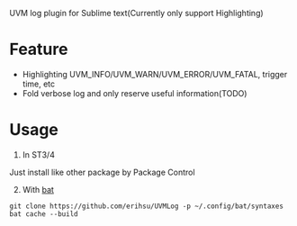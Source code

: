 UVM log plugin for Sublime text(Currently only support Highlighting)

# Feature

* Highlighting UVM_INFO/UVM_WARN/UVM_ERROR/UVM_FATAL, trigger time, etc
* Fold verbose log and only reserve useful information(TODO)

# Usage

1. In ST3/4

Just install like other package by Package Control

2. With [bat](https://github.com/sharkdp/bat)
```
git clone https://github.com/erihsu/UVMLog -p ~/.config/bat/syntaxes
bat cache --build
```
   
